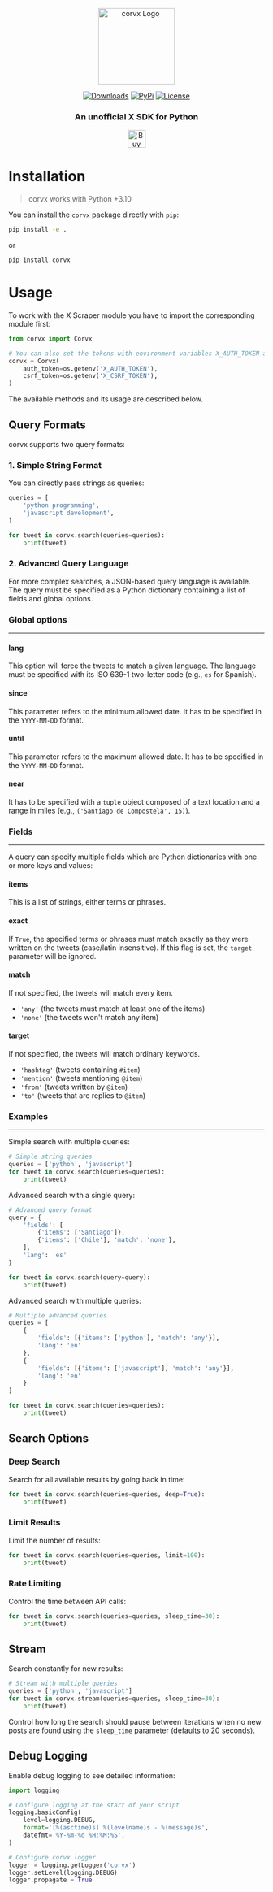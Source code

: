 <p align="center">
<img src="misc/corvx.svg" alt="corvx Logo" width="150"/></a>
</p>

<p align="center">
    <a href="https://pepy.tech/project/corvx/"><img alt="Downloads" src="https://img.shields.io/badge/dynamic/json?style=flat-square&maxAge=3600&label=downloads&query=$.total_downloads&url=https://api.pepy.tech/api/projects/corvx"></a>
    <a href="https://pypi.python.org/pypi/corvx/"><img alt="PyPi" src="https://img.shields.io/pypi/v/corvx.svg?style=flat-square"></a>
    <!--<a href="https://github.com/labteral/corvx/releases"><img alt="GitHub releases" src="https://img.shields.io/github/release/labteral/corvx.svg?style=flat-square"></a>-->
    <a href="https://github.com/labteral/corvx/blob/master/LICENSE"><img alt="License" src="https://img.shields.io/github/license/labteral/corvx.svg?style=flat-square&color=green"></a>
</p>

<h3 align="center">
<b>An unofficial X SDK for Python</b>
</h3>

<p align="center">
    <a href="https://www.buymeacoffee.com/labteral" target="_blank"><img src="https://cdn.buymeacoffee.com/buttons/default-orange.png" alt="Buy Me A Coffee" height="35px"></a>
</p>

# Installation

> corvx works with Python +3.10

You can install the `corvx` package directly with `pip`:
```bash
pip install -e .
```
or 
```bash
pip install corvx
```

# Usage

To work with the X Scraper module you have to import the corresponding module first:

```python
from corvx import Corvx

# You can also set the tokens with environment variables X_AUTH_TOKEN and X_CSRF_TOKEN
corvx = Corvx(
    auth_token=os.getenv('X_AUTH_TOKEN'),
    csrf_token=os.getenv('X_CSRF_TOKEN'),
)
```

The available methods and its usage are described below.

## Query Formats

corvx supports two query formats:

### 1. Simple String Format

You can directly pass strings as queries:

```python
queries = [
    'python programming',
    'javascript development',
]

for tweet in corvx.search(queries=queries):
    print(tweet)
```

### 2. Advanced Query Language

For more complex searches, a JSON-based query language is available.
The query must be specified as a Python dictionary containing a list of fields and global options.

### Global options

---

#### lang

This option will force the tweets to match a given language. The language must be specified with its ISO 639-1 two-letter code (e.g., `es` for Spanish).

#### since

This parameter refers to the minimum allowed date. It has to be specified in the `YYYY-MM-DD` format.

#### until

This parameter refers to the maximum allowed date. It has to be specified in the `YYYY-MM-DD` format.

#### near

It has to be specified with a `tuple` object composed of a text location and a range in miles (e.g., `('Santiago de Compostela', 15)`).

### Fields

---

A query can specify multiple fields which are Python dictionaries with one or more keys and values:

#### items

This is a list of strings, either terms or phrases.

#### exact

If `True`, the specified terms or phrases must match exactly as they were written on the tweets (case/latin insensitive). If this flag is set, the `target` parameter will be ignored.

#### match

If not specified, the tweets will match every item.

- `'any'` (the tweets must match at least one of the items)
- `'none'` (the tweets won't match any item)

#### target

If not specified, the tweets will match ordinary keywords.

- `'hashtag'` (tweets containing `#item`)
- `'mention'` (tweets mentioning `@item`)
- `'from'` (tweets written by `@item`)
- `'to'` (tweets that are replies to `@item`)

### Examples

---

Simple search with multiple queries:

```python
# Simple string queries
queries = ['python', 'javascript']
for tweet in corvx.search(queries=queries):
    print(tweet)
```

Advanced search with a single query:

```python
# Advanced query format
query = {
    'fields': [
        {'items': ['Santiago']},
        {'items': ['Chile'], 'match': 'none'},
    ],
    'lang': 'es'
}

for tweet in corvx.search(query=query):
    print(tweet)
```

Advanced search with multiple queries:

```python
# Multiple advanced queries
queries = [
    {
        'fields': [{'items': ['python'], 'match': 'any'}],
        'lang': 'en'
    },
    {
        'fields': [{'items': ['javascript'], 'match': 'any'}],
        'lang': 'en'
    }
]

for tweet in corvx.search(queries=queries):
    print(tweet)
```

## Search Options

### Deep Search

Search for all available results by going back in time:

```python
for tweet in corvx.search(queries=queries, deep=True):
    print(tweet)
```

### Limit Results

Limit the number of results:

```python
for tweet in corvx.search(queries=queries, limit=100):
    print(tweet)
```

### Rate Limiting

Control the time between API calls:

```python
for tweet in corvx.search(queries=queries, sleep_time=30):
    print(tweet)
```

## Stream

Search constantly for new results:

```python
# Stream with multiple queries
queries = ['python', 'javascript']
for tweet in corvx.stream(queries=queries, sleep_time=30):
    print(tweet)
```

Control how long the search should pause between iterations when no new
posts are found using the `sleep_time` parameter (defaults to 20 seconds).

## Debug Logging

Enable debug logging to see detailed information:

```python
import logging

# Configure logging at the start of your script
logging.basicConfig(
    level=logging.DEBUG,
    format='[%(asctime)s] %(levelname)s - %(message)s',
    datefmt='%Y-%m-%d %H:%M:%S',
)

# Configure corvx logger
logger = logging.getLogger('corvx')
logger.setLevel(logging.DEBUG)
logger.propagate = True
```
